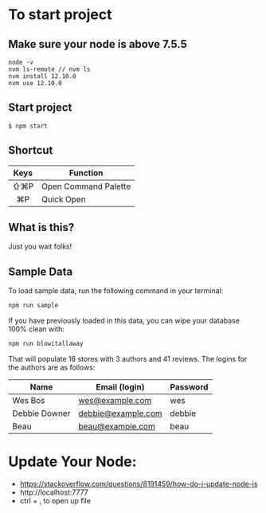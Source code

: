 # To start project
## Make sure your node is above 7.5.5
```command
node -v
nvm ls-remote // nvm ls
nvm install 12.10.0
nvm use 12.10.0
```

## Start project
```comand
$ npm start
```

## Shortcut
|Keys| Function|
|:---:|---|
|⇧⌘P|Open Command Palette|
|⌘P|Quick Open|





## What is this?

Just you wait folks!

## Sample Data

To load sample data, run the following command in your terminal:

```bash
npm run sample
```

If you have previously loaded in this data, you can wipe your database 100% clean with:

```bash
npm run blowitallaway
```

That will populate 16 stores with 3 authors and 41 reviews. The logins for the authors are as follows:

|Name|Email (login)|Password|
|---|---|---|
|Wes Bos|wes@example.com|wes|
|Debbie Downer|debbie@example.com|debbie|
|Beau|beau@example.com|beau|

# Update Your Node:
- https://stackoverflow.com/questions/8191459/how-do-i-update-node-js
- http://localhost:7777
- ctrl + , to open up file

